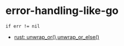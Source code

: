 # error-handling-like-go
 `if err != nil`

- [rust: unwrap_or(),unwrap_or_else()](https://learning-rust.github.io/docs/e4.unwrap_and_expect.html)
